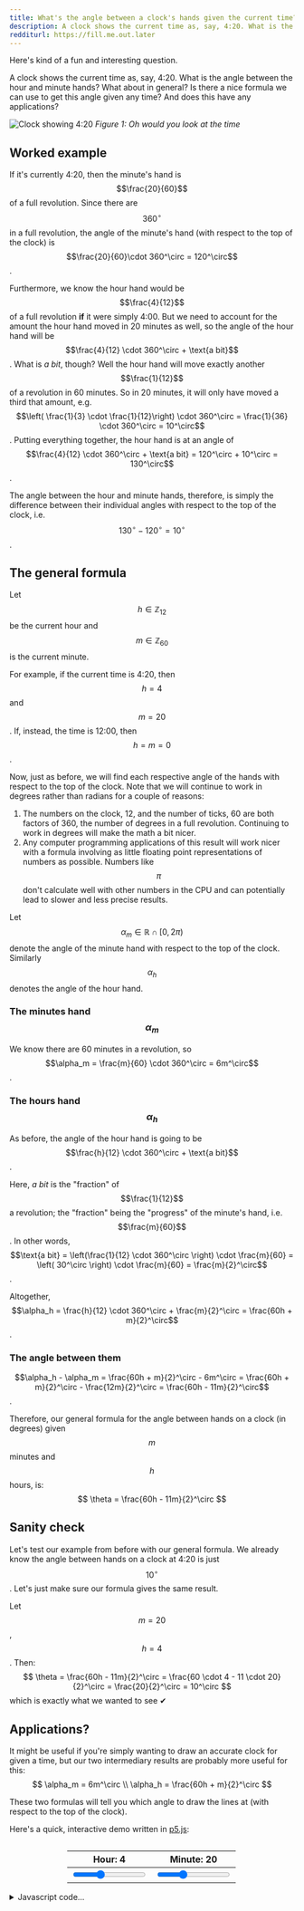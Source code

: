 ```yaml
---
title: What's the angle between a clock's hands given the current time?
description: A clock shows the current time as, say, 4:20. What is the angle between the hour and minute hands?
redditurl: https://fill.me.out.later
---
```


Here's kind of a fun and interesting question.

A clock shows the current time as, say, 4:20. What is the angle between the hour and minute hands? What about in general? Is there a nice formula we can use to get this angle given any time? And does this have any applications?

![Clock showing 4:20](/assets/css/images/posts/2021/10/02/what-is-the-angle-between-a-clocks-hands-given-the-current-time/Clock_04-20.svg)
*Figure 1: Oh would you look at the time*

## Worked example
If it's currently 4:20, then the minute's hand is $$\frac{20}{60}$$ of a full revolution. Since there are $$360^\circ$$ in a full revolution, the angle of the minute's hand (with respect to the top of the clock) is $$\frac{20}{60}\cdot 360^\circ = 120^\circ$$.

Furthermore, we know the hour hand would be $$\frac{4}{12}$$ of a full revolution **if** it were simply 4:00. But we need to account for the amount the hour hand moved in 20 minutes as well, so the angle of the hour hand will be $$\frac{4}{12} \cdot 360^\circ + \text{a bit}$$. What is *a bit*, though? Well the hour hand will move exactly another $$\frac{1}{12}$$ of a revolution in 60 minutes. So in 20 minutes, it will only have moved a third that amount, e.g. $$\left( \frac{1}{3} \cdot \frac{1}{12}\right) \cdot 360^\circ = \frac{1}{36} \cdot 360^\circ = 10^\circ$$. Putting everything together, the hour hand is at an angle of $$\frac{4}{12} \cdot 360^\circ + \text{a bit} = 120^\circ + 10^\circ = 130^\circ$$.

The angle between the hour and minute hands, therefore, is simply the difference between their individual angles with respect to the top of the clock, i.e. $$130^\circ - 120^\circ = 10^\circ$$.

## The general formula
Let $$h \in \mathbb{Z}_{12}$$ be the current hour and $$m \in \mathbb{Z}_{60}$$ is the current minute.

For example, if the current time is 4:20, then $$h = 4$$ and $$m = 20$$. If, instead, the time is 12:00, then $$h = m = 0$$.

Now, just as before, we will find each respective angle of the hands with respect to the top of the clock. Note that we will continue to work in degrees rather than radians for a couple of reasons:
1. The numbers on the clock, 12, and the number of ticks, 60 are both factors of 360, the number of degrees in a full revolution. Continuing to work in degrees will make the math a bit nicer.
2. Any computer programming applications of this result will work nicer with a formula involving as little floating point representations of numbers as possible. Numbers like $$\pi$$ don't calculate well with other numbers in the CPU and can potentially lead to slower and less precise results.

Let $$\alpha_m \in \mathbb{R} \cap \left[ 0, 2\pi \right)$$ denote the angle of the minute hand with respect to the top of the clock. Similarly $$\alpha_h$$ denotes the angle of the hour hand.

### The minutes hand $$\alpha_m$$
We know there are 60 minutes in a revolution, so $$\alpha_m = \frac{m}{60} \cdot 360^\circ = 6m^\circ$$.

### The hours hand $$\alpha_h$$
As before, the angle of the hour hand is going to be $$\frac{h}{12} \cdot 360^\circ + \text{a bit}$$.

Here, *a bit* is the "fraction" of $$\frac{1}{12}$$ a revolution; the "fraction" being the "progress" of the minute's hand, i.e. $$\frac{m}{60}$$. In other words, $$\text{a bit} = \left(\frac{1}{12} \cdot 360^\circ \right) \cdot \frac{m}{60} = \left( 30^\circ \right) \cdot \frac{m}{60} = \frac{m}{2}^\circ$$. 

Altogether, $$\alpha_h = \frac{h}{12} \cdot 360^\circ + \frac{m}{2}^\circ = \frac{60h + m}{2}^\circ$$.

### The angle between them
$$\alpha_h - \alpha_m =  \frac{60h + m}{2}^\circ - 6m^\circ = \frac{60h + m}{2}^\circ - \frac{12m}{2}^\circ = \frac{60h - 11m}{2}^\circ$$.

Therefore, our general formula for the angle between hands on a clock (in degrees) given $$m$$ minutes and $$h$$ hours, is:
$$
\theta = \frac{60h - 11m}{2}^\circ
$$

## Sanity check
Let's test our example from before with our general formula. We already know the angle between hands on a clock at 4:20 is just $$10^\circ$$. Let's just make sure our formula gives the same result.

Let $$m = 20$$, $$h = 4$$. Then:
$$
\theta = \frac{60h - 11m}{2}^\circ = \frac{60 \cdot 4 - 11 \cdot 20}{2}^\circ = \frac{20}{2}^\circ = 10^\circ
$$
which is exactly what we wanted to see ✔

## Applications?
It might be useful if you're simply wanting to draw an accurate clock for given a time, but our two intermediary results are probably more useful for this:
$$
\alpha_m = 6m^\circ \\
\alpha_h = \frac{60h + m}{2}^\circ
$$

These two formulas will tell you which angle to draw the lines at (with respect to the top of the clock).

Here's a quick, interactive demo written in [p5.js](https://p5js.org/):
<div id="demo" style="margin-left: auto; margin-right: auto; width: 100%; max-width: 400px; overflow-x: auto;">
    <main></main>
    <table style="margin-left: auto; margin-right: auto; width: 75%; max-width: 300px;">
    <thead>
        <tr>
        <th><label id="hSliderLabel" for="hSlider">Hour: 4</label></th>
        <th><label id="mSliderLabel" for="mSlider">Minute: 20</label></th>
        </tr>
    </thead>
    <tbody>
        <tr>
        <td><input id="hSlider" type="range" max="11" value="4"></td>
        <td><input id="mSlider" type="range" max="59" value="20"></td>
        </tr>
    </tbody>
    </table>
</div>

<details markdown="1" class="asciimath2jax_ignore"><summary>Javascript code...</summary>
```javascript
var width;
var height;

function setup() {
  // Work in degrees
  angleMode(DEGREES);

  let demo = document.getElementById("demo");

  width = int(getComputedStyle(demo).width);
  height = int(getComputedStyle(demo).height);

  createCanvas(400, 400);
  
  // Get sliders
  hSlider = document.getElementById("hSlider");
  mSlider = document.getElementById("mSlider");
}

function draw() {
  radius = 0.95 * min(width, height) / 2;
  background(39, 40, 34);
  
  // Draw the clock face
  fill(39, 40, 34);
  stroke(255);
  strokeWeight(2);
  // Set the origin to the centre of the canvas
  translate(width / 2, height / 2);
  // Set the 0 degree mark to the top of the clock
  rotate(-90);
  circle(0, 0, 2 * radius);
  
  // Draw the minute hand
  strokeWeight(3);
  let minutes = int(mSlider.value);
  let a_m = 6 * minutes;
  let x_m = 0.8 * radius * cos(a_m);
  let y_m = 0.8 * radius * sin(a_m);
  line(0, 0, x_m, y_m);
  
  // Hour hand
  strokeWeight(4);
  let hours = int(hSlider.value);
  let a_h = (60 * hours + minutes) / 2;
  let x_h = 0.5 * radius * cos(a_h);
  let y_h = 0.5 * radius * sin(a_h);
  line(0, 0, x_h, y_h);
}
```
</details>

## Exercises
1. Is there another way to derive these formulas using rates of change?
2. Can you find a formula providing the exact times of day where the hour and minute hands overlapping?
3. Can you generalise this idea further by including a seconds hand?
4. In your favourite programming language, write a program that takes the number of seconds since January 1st, 1970 (Unix time) and draws an accurate, realtime, clock.

<script src="https://cdn.jsdelivr.net/npm/p5/lib/p5.min.js"></script>
<script>
var width;
var height;

function setup() {
  // Work in degrees
  angleMode(DEGREES);

  let demo = document.getElementById("demo");

  width = int(getComputedStyle(demo).width);
  height = int(getComputedStyle(demo).height);

  createCanvas(min(400, width), min(400, height));
  windowResized();
  
  // Get sliders
  hSlider = document.getElementById("hSlider");
  mSlider = document.getElementById("mSlider");
}

function windowResized() {
  width = int(getComputedStyle(demo).width);
  height = int(getComputedStyle(demo).height);
  resizeCanvas(min(400, width), min(400, height));
}

function draw() {
  radius = 0.95 * min(width, height) / 2;
  background(39, 40, 34);
  
  // Draw the clock face
  fill(39, 40, 34);
  stroke(255);
  strokeWeight(2);
  // Set the origin to the centre of the canvas
  translate(width / 2, height / 2);
  // Set the 0 degree mark to the top of the clock
  rotate(-90);
  circle(0, 0, 2 * radius);
  
  // Draw the minute hand
  strokeWeight(3);
  let minutes = int(mSlider.value);
  let a_m = 6 * minutes;
  let x_m = 0.8 * radius * cos(a_m);
  let y_m = 0.8 * radius * sin(a_m);
  line(0, 0, x_m, y_m);
  
  // Hour hand
  strokeWeight(4);
  let hours = int(hSlider.value);
  let a_h = (60 * hours + minutes) / 2;
  let x_h = 0.5 * radius * cos(a_h);
  let y_h = 0.5 * radius * sin(a_h);
  line(0, 0, x_h, y_h);
  
  // Label the sliders
  hSliderLabel = document.getElementById("hSliderLabel"); 
  hSliderLabel.textContent = "Hour: " + hSlider.value;

  mSliderLabel = document.getElementById("mSliderLabel");
  mSliderLabel.textContent = "Minute: " + mSlider.value;
}
</script>